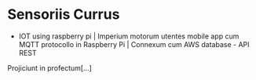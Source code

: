 # Sensoriis Currus

- IOT using raspberry pi | Imperium motorum utentes mobile app cum MQTT protocollo in Raspberry Pi | Connexum cum AWS database - API REST

Projiciunt in profectum[...]
